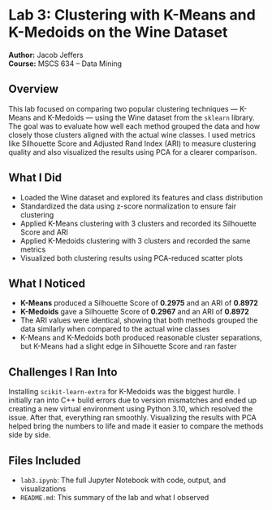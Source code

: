 # Lab 3: Clustering with K-Means and K-Medoids on the Wine Dataset

**Author:** Jacob Jeffers  
**Course:** MSCS 634 – Data Mining  

## Overview
This lab focused on comparing two popular clustering techniques — K-Means and K-Medoids — using the Wine dataset from the `sklearn` library. The goal was to evaluate how well each method grouped the data and how closely those clusters aligned with the actual wine classes. I used metrics like Silhouette Score and Adjusted Rand Index (ARI) to measure clustering quality and also visualized the results using PCA for a clearer comparison.

## What I Did
- Loaded the Wine dataset and explored its features and class distribution
- Standardized the data using z-score normalization to ensure fair clustering
- Applied K-Means clustering with 3 clusters and recorded its Silhouette Score and ARI
- Applied K-Medoids clustering with 3 clusters and recorded the same metrics
- Visualized both clustering results using PCA-reduced scatter plots

## What I Noticed
- **K-Means** produced a Silhouette Score of **0.2975** and an ARI of **0.8972**
- **K-Medoids** gave a Silhouette Score of **0.2967** and an ARI of **0.8972**
- The ARI values were identical, showing that both methods grouped the data similarly when compared to the actual wine classes
- K-Means and K-Medoids both produced reasonable cluster separations, but K-Means had a slight edge in Silhouette Score and ran faster

## Challenges I Ran Into
Installing `scikit-learn-extra` for K-Medoids was the biggest hurdle. I initially ran into C++ build errors due to version mismatches and ended up creating a new virtual environment using Python 3.10, which resolved the issue. After that, everything ran smoothly. Visualizing the results with PCA helped bring the numbers to life and made it easier to compare the methods side by side.

## Files Included
- `lab3.ipynb`: The full Jupyter Notebook with code, output, and visualizations
- `README.md`: This summary of the lab and what I observed

